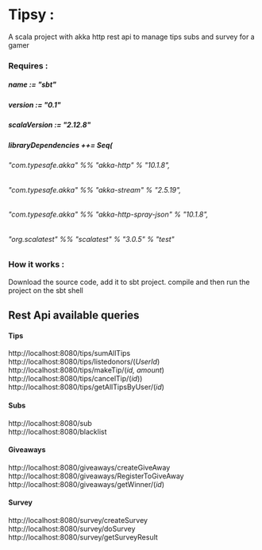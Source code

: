 # Tipsy  :
A scala project with akka http rest api to manage tips subs and survey for a gamer

### Requires :

##### name := "sbt"

##### version := "0.1"

##### scalaVersion := "2.12.8"

##### libraryDependencies ++= Seq(
 ######  "com.typesafe.akka" %% "akka-http" % "10.1.8",
  ###### "com.typesafe.akka" %% "akka-stream" % "2.5.19",
  ###### "com.typesafe.akka" %% "akka-http-spray-json" % "10.1.8",
  ###### "org.scalatest" %% "scalatest" % "3.0.5" % "test"

### How it works :

Download the source code, add it to sbt project.
compile and then run the project on the sbt shell

## Rest Api available queries

#### Tips 

http://localhost:8080/tips/sumAllTips  
http://localhost:8080/tips/listedonors/(*UserId*)  
http://localhost:8080/tips/makeTip/(*id, amount*)  
http://localhost:8080/tips/cancelTip/(*id*))  
http://localhost:8080/tips/getAllTipsByUser/(*id*)  

#### Subs

http://localhost:8080/sub  
http://localhost:8080/blacklist  


#### Giveaways

http://localhost:8080/giveaways/createGiveAway  
http://localhost:8080/giveaways/RegisterToGiveAway  
http://localhost:8080/giveaways/getWinner/(*id*)  

#### Survey

http://localhost:8080/survey/createSurvey  
http://localhost:8080/survey/doSurvey  
http://localhost:8080/survey/getSurveyResult  


